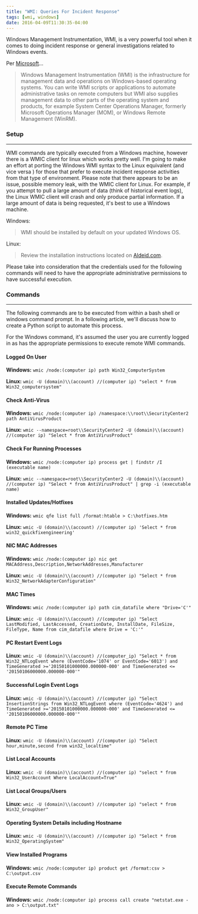 ```yaml
---
title: "WMI: Queries For Incident Response"
tags: [wmi, windows]
date: 2016-04-09T11:30:35-04:00
---
```

Windows Management Instrumentation, WMI, is a very powerful tool when it comes to doing incident response or general
investigations related to Windows events.

Per [Microsoft](https://msdn.microsoft.com/en-us/library/windows/desktop/aa394582(v=vs.85).aspx)...

>Windows Management Instrumentation (WMI) is the infrastructure for management data and operations on Windows-based operating
systems. You can write WMI scripts or applications to automate administrative tasks on remote computers but WMI also
supplies management data to other parts of the operating system and products, for example System Center Operations
Manager, formerly Microsoft Operations Manager (MOM), or Windows Remote Management (WinRM).


### Setup
---
WMI commands are typically executed from a Windows machine, however there is a WMIC client for linux which works pretty well.
I'm going to make an effort at porting the Windows WMI syntax to the Linux equivalent (and vice versa ) for those that prefer to execute
incident response activities from that type of environment. Please note that there appears to be an issue, possible memory leak,
with the WMIC client for Linux. For example, if you attempt to pull a large amount of data (think of historical event logs),
the Linux WMIC client will crash and only produce partial information. If a large amount of data is being requested,
it's best to use a Windows machine.

Windows:

>WMI should be installed by default on your updated Windows OS.

Linux:

>Review the installation instructions located on [Aldeid.com](https://www.aldeid.com/wiki/Wmic-linux).

Please take into consideration that the credentials used for the following commands will need to have the appropriate
administrative permissions to have successful execution.

### Commands
---
The following commands are to be executed from within a bash shell or windows command prompt. In a following article, we'll
discuss how to create a Python script to automate this process.

For the Windows command, it's assumed the user you are currently logged in as has the appropriate permissions to execute remote WMI commands.

#### Logged On User
**Windows:** ```wmic /node:(computer ip) path Win32_ComputerSystem```

**Linux:** ```wmic -U (domain)\\(account) //(computer ip) "select * from Win32_computersystem"```

#### Check Anti-Virus
**Windows:** ```wmic /node:(computer ip) /namespace:\\root\\SecurityCenter2 path AntiVirusProduct```

**Linux:** ```wmic --namespace=root\\SecurityCenter2 -U (domain)\\(account) //(computer ip) "Select * from AntiVirusProduct"```

#### Check For Running Processes
**Windows:** ```wmic /node:(computer ip) process get | findstr /I (executable name)```

**Linux:** ```wmic --namespace=root\\SecurityCenter2 -U (domain)\\(account) //(computer ip) "Select * from AntiVirusProduct" | grep -i (executable name)```

#### Installed Updates/Hotfixes
**Windows:** ```wmic qfe list full /format:htable > C:\hotfixes.htm```

**Linux:** ```wmic -U (domain)\\(account) //(computer ip) 'Select * from win32_quickfixengineering'```

#### NIC MAC Addresses
**Windows:** ```wmic /node:(computer ip) nic get MACAddress,Description,NetworkAddresses,Manufacturer```

**Linux:** ```wmic -U (domain)\\(account) //(computer ip) "Select * from Win32_NetworkAdapterConfiguration"```

#### MAC Times
**Windows:** ```wmic /node:(computer ip) path cim_datafile where "Drive='C'"```

**Linux:** ```wmic -U (domain)\\(account) //(computer ip) "Select LastModified, LastAccessed, CreationDate, InstallDate, FileSize, FileType, Name from cim_datafile where Drive = 'C:'"```


#### PC Restart Event Logs
**Linux:** ```wmic -U (domain)\\(account) //(computer_ip) "Select * from Win32_NTLogEvent where (EventCode='1074' or EventCode='6013') and TimeGenerated >='20150101000000.000000-000' and TimeGenerated <= '20150106000000.000000-000'"```

#### Successful Login Event Logs
**Linux:** ```wmic -U (domain)\\(account) //(computer ip) "Select InsertionStrings from Win32_NTLogEvent where (EventCode='4624') and TimeGenerated >='20150101000000.000000-000' and TimeGenerated <= '20150106000000.000000-000'"```


#### Remote PC Time
**Linux:** ```wmic -U (domain)\\(account) //(computer ip) "Select hour,minute,second from win32_localtime"```

#### List Local Accounts
**Linux:** ```wmic -U (domain)\\(account) //(computer ip) "select * from Win32_UserAccount Where LocalAccount=True"```

#### List Local Groups/Users
**Linux:** ```wmic -U (domain)\\(account) //(computer ip) "select * from Win32_GroupUser"```

#### Operating System Details including Hostname
**Linux:** ```wmic -U (domain)\\(account) //(computer ip) "Select * from Win32_OperatingSystem"```

#### View Installed Programs
**Windows:** ```wmic /node:(computer ip) product get /format:csv > C:\output.csv```

#### Execute Remote Commands
**Windows:** ```wmic /node:(computer ip) process call create "netstat.exe -ano > C:\output.txt"```

